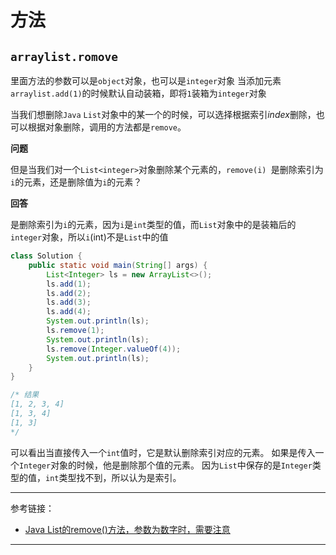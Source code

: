 # 方法

## `arraylist.romove`

里面方法的参数可以是`object`对象，也可以是`integer`对象
当添加元素`arraylist.add(1)`的时候默认自动装箱，即将`1`装箱为`integer`对象

当我们想删除`Java` `List`对象中的某一个的时候，可以选择根据索引*index*删除，也可以根据对象删除，调用的方法都是`remove`。  

**问题** 

但是当我们对一个`List<integer>`对象删除某个元素的，`remove(i) `是删除索引为`i`的元素，还是删除值为`i`的元素？

**回答**

是删除索引为`i`的元素，因为`i`是`int`类型的值，而`List`对象中的是装箱后的`integer`对象，所以`i`(int)不是`List`中的值

``` java
class Solution {
    public static void main(String[] args) {
        List<Integer> ls = new ArrayList<>();
        ls.add(1);
        ls.add(2);
        ls.add(3);
        ls.add(4);
        System.out.println(ls);
        ls.remove(1);
        System.out.println(ls);
        ls.remove(Integer.valueOf(4));
        System.out.println(ls);
    }
}

/* 结果
[1, 2, 3, 4]
[1, 3, 4]
[1, 3]
*/
```

可以看出当直接传入一个`int`值时，它是默认删除索引对应的元素。
如果是传入一个`Integer`对象的时候，他是删除那个值的元素。
因为`List`中保存的是`Integer`类型的值，`int`类型找不到，所以认为是索引。

---

参考链接：

- [Java List的remove()方法，参数为数字时，需要注意][List的remove()方法]

  

---

[List的remove()方法]:https://blog.csdn.net/qq_42520962/article/details/109116356 "List的remove()方法，参数为数字时，需要注意"





